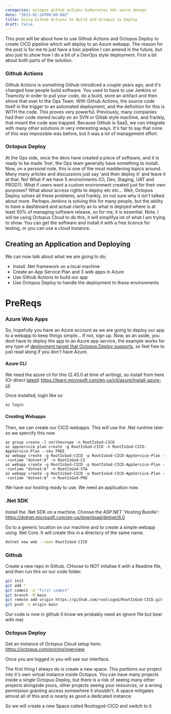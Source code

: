 ```yaml
---
categories: octopus github actions kubernetes k8s azure devops
date: "2023-02-24T08:00:00Z"
title: Using Github Actions to Build and Octopus to Deploy
draft: false
---
```


This post will be about how to use Github Actions and Octopus Deploy to create CICD pipeline which will deploy to an Azure webapp. The reason for the post is for me to just have a bsic pipeline I can amend in the future, but also just to show how I do a bit of a DevOps style deployment. First a bit about both parts of the solution. 

### Github Actions

Github Actions is something Github introdiced a couple years ago, and it's changed how people build software. You used to have to use Jenkins or Teamcity in order to pull your code, do a build, store an artifact and then shove that over to the Ops Team. With Github Actions, the source code itself is the trigger to an automated deployment, and the definition for this is WITH the code. This proves very powerful. Previously, many companies had their code stored locally on an SVN or Gitlab style machine, and frankly, that meant the code was trapped. Because Github is SaaS, we can integrate with many other solutions in very interesting ways. It's fair to say that none of this was impossible was before, but it was a lot of management effort.

### Octopus Deploy

At the Ops side, once the devs have created a piece of software, and it is ready to be made 'live', the Ops team generally have something to install. Now, on a personal note, this is one of the most maddening topics around. Many many articles and discussions just say 'and then deploy it' and leave it at that. No! What if we have 5 environments (CI, Dev, Staging, UAT and PROD?). What if users want a custom environment created just for their own purposes? What about access rights to deploy etc etc... Well, Octopus Deploy solves all these problems, and frankly, im not sure why it isn't talked about more. Perhaps Jenkins is solving this for many people, but the ability to have a dashboard and actual clarity as to what is deplyed where is at least 50% of managing software release, so for me, it is essential. Note, I will be using Octopus Cloud to do this, it will simplifya lot of what I am trying to show. You can get the software and install it with a free licence for testing, or you can use a cloud instance. 

## Creating an Application and Deploying

We can now talk about what we are going to do;
- Install .Net framework on a local machine
- Create an App Service Plan and 3 web apps in Azure
- Use Github Actions to build our app
- Use Octopus Deploy to handle the deployment to these environments

# PreReqs

### Azure Web Apps

So, hopefully you have an Azure account as we are going to deploy our app to a webapp to keep things simple... If not, sign up. Now, as an aside, you dont have to deploy the app to an Azure app service, the example works for any type of [deployment target that Octopus Deploy supports](https://octopus.com/docs/infrastructure/deployment-targets), so feel free to just read along if you don't have Azure. 

#### Azure CLI 

We need the azure cli for this (2.45.0 at time of writing), so install from here (Or direct [latest](https://aka.ms/installazurecliwindows)) 
https://learn.microsoft.com/en-us/cli/azure/install-azure-cli 

Once installed, login like so

```powershell
az login
```

#### Creating Webapps

Then, we can create our CICD webapps. This will use the .Net runtime later so we spercify this now
```
az group create -l northeurope -n RootIsGod-CICD
az appservice plan create -g RootIsGod-CICD -n RootIsGod-CICD-AppService-Plan --sku FREE
az webapp create -g RootIsGod-CICD -p RootIsGod-CICD-AppService-Plan --runtime "dotnet:6" -n RootIsGod-CI
az webapp create -g RootIsGod-CICD -p RootIsGod-CICD-AppService-Plan --runtime "dotnet:6" -n RootIsGod-STA
az webapp create -g RootIsGod-CICD -p RootIsGod-CICD-AppService-Plan --runtime "dotnet:6" -n RootIsGod-PRD

```

We have our hosting ready to use. We need an application now.

### .Net SDK

Install the .Net SDK on a machine. Choose the ASP.NET 'Hosting Bundle': https://dotnet.microsoft.com/en-us/download/dotnet/6.0

Go to a generic location on our machine and to create a simple webapp using .Net Core. It will create this in a directory of the same name.

```bash
dotnet new web --name RootIsGod-CICD
```

### Github

Create a new repo in Github. CHoose to NOT initalise it with a Readme file, and then run this on our code folder.

```bash
git init
git add *
git commit -m "first commit"
git branch -M main
git remote add origin https://github.com/rootisgod/RootIsGod-CICD.git
git push -u origin main
```

Our code is now in github (I know we probably need an ignore file but bear with me)

### Octopus Deploy 

Get an instance of Octopus Cloud setup here: https://octopus.com/pricing/overview 

Once you are logged in you will see our interface. 

The first thing I always do is create a new space. This paritions our project into it's own virtual instance inside Octopus. You can have many projects inside a single Octopus Deploy, but there is a risk of seeing many other projects alongside yours, other projects seeing your resources, or a wrong permission granting access somewhere it shouldn't. A space mitigates almost all of this and is nearly as good a dedicated instance.

So we will create a new Space called Rootisgod-CICD and switch to it

